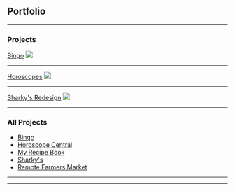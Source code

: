## Portfolio

---

### Projects

[Bingo](/sample_page)
<img src="images/dummy_thumbnail.jpg?raw=true"/>

---
[Horoscopes](/pdf/sample_presentation.pdf)
<img src="images/dummy_thumbnail.jpg?raw=true"/>

---
[Sharky's Redesign](http://example.com/)
<img src="images/dummy_thumbnail.jpg?raw=true"/>

---

### All Projects

- [Bingo](http://awesome-bingo.surge.sh/)
- [Horoscope Central](https://horoscope-central.netlify.com/)
- [My Recipe Book](http://my-recipebook.surge.sh/)
- [Sharky's](http://sharkysnj.surge.sh/)
- [Remote Farmers Market](http://rfmgvill.surge.sh/)

---




---
